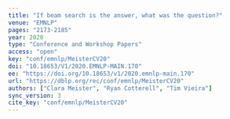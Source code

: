 ```yaml
---
title: "If beam search is the answer, what was the question?"
venue: "EMNLP"
pages: "2173-2185"
year: 2020
type: "Conference and Workshop Papers"
access: "open"
key: "conf/emnlp/MeisterCV20"
doi: "10.18653/V1/2020.EMNLP-MAIN.170"
ee: "https://doi.org/10.18653/v1/2020.emnlp-main.170"
url: "https://dblp.org/rec/conf/emnlp/MeisterCV20"
authors: ["Clara Meister", "Ryan Cotterell", "Tim Vieira"]
sync_version: 3
cite_key: "conf/emnlp/MeisterCV20"
---
```

